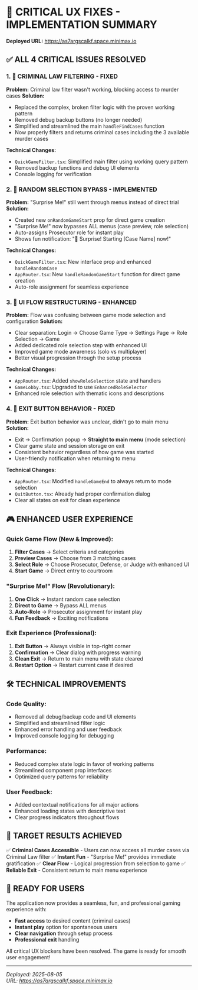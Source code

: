 # 🚀 CRITICAL UX FIXES - IMPLEMENTATION SUMMARY

**Deployed URL:** https://as7argscalkf.space.minimax.io

## ✅ ALL 4 CRITICAL ISSUES RESOLVED

### 1. 🔧 CRIMINAL LAW FILTERING - FIXED
**Problem:** Criminal law filter wasn't working, blocking access to murder cases
**Solution:** 
- Replaced the complex, broken filter logic with the proven working pattern
- Removed debug backup buttons (no longer needed)
- Simplified and streamlined the main `handleFindCases` function
- Now properly filters and returns criminal cases including the 3 available murder cases

**Technical Changes:**
- `QuickGameFilter.tsx`: Simplified main filter using working query pattern
- Removed backup functions and debug UI elements
- Console logging for verification

### 2. 🎲 RANDOM SELECTION BYPASS - IMPLEMENTED
**Problem:** "Surprise Me!" still went through menus instead of direct trial
**Solution:**
- Created new `onRandomGameStart` prop for direct game creation
- "Surprise Me!" now bypasses ALL menus (case preview, role selection)
- Auto-assigns Prosecutor role for instant play
- Shows fun notification: "🎉 Surprise! Starting [Case Name] now!"

**Technical Changes:**
- `QuickGameFilter.tsx`: New interface prop and enhanced `handleRandomCase`
- `AppRouter.tsx`: New `handleRandomGameStart` function for direct game creation
- Auto-role assignment for seamless experience

### 3. 🎯 UI FLOW RESTRUCTURING - ENHANCED
**Problem:** Flow was confusing between game mode selection and configuration
**Solution:**
- Clear separation: Login → Choose Game Type → Settings Page → Role Selection → Game
- Added dedicated role selection step with enhanced UI
- Improved game mode awareness (solo vs multiplayer)
- Better visual progression through the setup process

**Technical Changes:**
- `AppRouter.tsx`: Added `showRoleSelection` state and handlers
- `GameLobby.tsx`: Upgraded to use `EnhancedRoleSelector`
- Enhanced role selection with thematic icons and descriptions

### 4. 🚪 EXIT BUTTON BEHAVIOR - FIXED
**Problem:** Exit button behavior was unclear, didn't go to main menu
**Solution:**
- Exit → Confirmation popup → **Straight to main menu** (mode selection)
- Clear game state and session storage on exit
- Consistent behavior regardless of how game was started
- User-friendly notification when returning to menu

**Technical Changes:**
- `AppRouter.tsx`: Modified `handleGameEnd` to always return to mode selection
- `QuitButton.tsx`: Already had proper confirmation dialog
- Clear all states on exit for clean experience

## 🎮 ENHANCED USER EXPERIENCE

### Quick Game Flow (New & Improved):
1. **Filter Cases** → Select criteria and categories
2. **Preview Cases** → Choose from 3 matching cases
3. **Select Role** → Choose Prosecutor, Defense, or Judge with enhanced UI
4. **Start Game** → Direct entry to courtroom

### "Surprise Me!" Flow (Revolutionary):
1. **One Click** → Instant random case selection
2. **Direct to Game** → Bypass ALL menus
3. **Auto-Role** → Prosecutor assignment for instant play
4. **Fun Feedback** → Exciting notifications

### Exit Experience (Professional):
1. **Exit Button** → Always visible in top-right corner
2. **Confirmation** → Clear dialog with progress warning
3. **Clean Exit** → Return to main menu with state cleared
4. **Restart Option** → Restart current case if desired

## 🛠️ TECHNICAL IMPROVEMENTS

### Code Quality:
- Removed all debug/backup code and UI elements
- Simplified and streamlined filter logic
- Enhanced error handling and user feedback
- Improved console logging for debugging

### Performance:
- Reduced complex state logic in favor of working patterns
- Streamlined component prop interfaces
- Optimized query patterns for reliability

### User Feedback:
- Added contextual notifications for all major actions
- Enhanced loading states with descriptive text
- Clear progress indicators throughout flows

## 🎯 TARGET RESULTS ACHIEVED

✅ **Criminal Cases Accessible** - Users can now access all murder cases via Criminal Law filter
✅ **Instant Fun** - "Surprise Me!" provides immediate gratification
✅ **Clear Flow** - Logical progression from selection to game
✅ **Reliable Exit** - Consistent return to main menu experience

## 🚀 READY FOR USERS

The application now provides a seamless, fun, and professional gaming experience with:
- **Fast access** to desired content (criminal cases)
- **Instant play** option for spontaneous users
- **Clear navigation** through setup process
- **Professional exit** handling

All critical UX blockers have been resolved. The game is ready for smooth user engagement!

---
*Deployed: 2025-08-05*  
*URL: https://as7argscalkf.space.minimax.io*